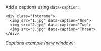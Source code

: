 Add a captions using `data-caption`:

	<div class="fotorama">
	  <img src="1.jpg" data-caption="One">
	  <img src="2.jpg" data-caption="Two">
	  <img src="3.jpg" data-caption="Three">
	</div>

_Captions example (<a href="/examples/captions.html" target="_blank">new window</a>):_

<div class="fotorama-wrap"><div class="fotorama"
     data-width="500"
     data-ratio="3/2"
     data-max-width="100%">
	<a href="http://fotorama.s3.amazonaws.com/i/nyc/guy-in-car.jpg" data-caption="Guy in car"></a>
	<a href="http://fotorama.s3.amazonaws.com/i/nyc/acapella.jpg" data-caption="Acapella"></a>
	<a href="http://fotorama.s3.amazonaws.com/i/nyc/crazyjohn.jpg" data-caption="Crazy John"></a>
	<a href="http://fotorama.s3.amazonaws.com/i/nyc/dudeintheground.jpg" data-caption="Dude in the ground"></a>
	<a href="http://fotorama.s3.amazonaws.com/i/nyc/dudes.jpg" data-caption="Dudes"></a>
	<a href="http://fotorama.s3.amazonaws.com/i/nyc/explanation.jpg" data-caption="Explanation"></a>
	<a href="http://fotorama.s3.amazonaws.com/i/nyc/eyes.jpg" data-caption="Eyes"></a>
	<a href="http://fotorama.s3.amazonaws.com/i/nyc/facing-wind.jpg" data-caption="Facing wind"></a>
	<a href="http://fotorama.s3.amazonaws.com/i/nyc/father-son-looking.jpg" data-caption="Father son looking"></a>
	<a href="http://fotorama.s3.amazonaws.com/i/nyc/flipoff.jpg" data-caption="Flip off"></a>
	<a href="http://fotorama.s3.amazonaws.com/i/nyc/freakout.jpg" data-caption="Freak out"></a>
	<a href="http://fotorama.s3.amazonaws.com/i/nyc/guy-in-park.jpg" data-caption="Guy in park"></a>
	<a href="http://fotorama.s3.amazonaws.com/i/nyc/homeless-sleeping.jpg" data-caption="Homeless sleeping"></a>
	<a href="http://fotorama.s3.amazonaws.com/i/nyc/italianguy.jpg" data-caption="Italian guy"></a>
	<a href="http://fotorama.s3.amazonaws.com/i/nyc/KIOSK.jpg" data-caption="Kiosk"></a>
	<a href="http://fotorama.s3.amazonaws.com/i/nyc/ladies-riding.jpg" data-caption="Ladies riding"></a>
	<a href="http://fotorama.s3.amazonaws.com/i/nyc/lift-dude.jpg" data-caption="Lift dude"></a>
	<a href="http://fotorama.s3.amazonaws.com/i/nyc/severedhead-lo.jpg" data-caption="Severed head"></a>
	<a href="http://fotorama.s3.amazonaws.com/i/nyc/smoking.jpg" data-caption="Smoking"></a>
	<a href="http://fotorama.s3.amazonaws.com/i/nyc/streetlook.jpg" data-caption="Streetlook"></a>
	<a href="http://fotorama.s3.amazonaws.com/i/nyc/two-umbrellas.jpg" data-caption="Two umbrellas"></a>
	<a href="http://fotorama.s3.amazonaws.com/i/nyc/woman-reading.jpg" data-caption="Woman reading"></a>
</div></div>